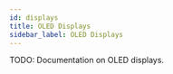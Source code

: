 ```yaml
---
id: displays
title: OLED Displays
sidebar_label: OLED Displays
---
```


TODO: Documentation on OLED displays.
